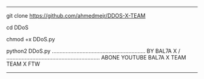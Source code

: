 *************************************************************
git clone https://github.com/ahmedmejr/DDOS-X-TEAM

cd DDoS

chmod +x DDoS.py

python2 DDoS.py
.............................................................
BY BAL7A X                                                  /
.............................................................
ABONE YOUTUBE
BAL7A X TEAM                   TEAM X FTW 
***************************************************************
